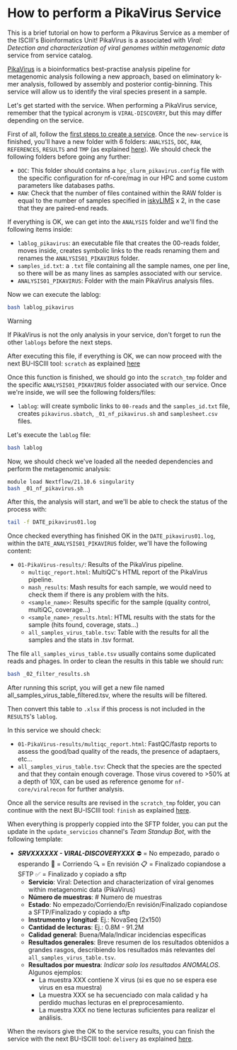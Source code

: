 # How to perform a PikaVirus Service

This is a brief tutorial on how to perform a Pikavirus Service as a member of the ISCIII's Bioinformatics Unit! PikaVirus is a associated with _Viral: Detection and characterization of viral genomes within metagenomic data_ service from service catalog.

[PikaVirus](https://github.com/BU-ISCIII/PikaVirus) is a bioinformatics best-practise analysis pipeline for metagenomic analysis following a new approach, based on eliminatory k-mer analysis, followed by assembly and posterior contig-binning. This service will allow us to identify the viral species present in a sample.

Let's get started with the service. When performing a PikaVirus service, remember that the typical acronym is `VIRAL-DISCOVERY`, but this may differ depending on the service.

First of all, follow the [first steps to create a service](/link/to/tools/and/iskylims/TODO). Once the `new-service` is finished, you'll have a new folder with 6 folders: `ANALYSIS`, `DOC`, `RAW`, `REFERENCES`, `RESULTS` and `TMP` (as explained [here](https://github.com/BU-ISCIII/BU-ISCIII/wiki/bioinformatics#33-services_and_collaborations)). We should check the following folders before going any further:

- `DOC`: This folder should contains a `hpc_slurm_pikavirus.config` file with the specific configuration for nf-core/mag in our HPC and some custom parameters like databases paths.
- `RAW`: Check that the number of files contained within the RAW folder is equal to the number of samples specified in [iskyLIMS](https://iskylims.isciii.es/) x 2, in the case that they are paired-end reads.

If everything is OK, we can get into the `ANALYSIS` folder and we'll find the following items inside:

- `lablog_pikavirus`: an executable file that creates the 00-reads folder, moves inside, creates symbolic links to the reads renaming them and renames the `ANALYSIS01_PIKAVIRUS` folder.
- `samples_id.txt`: a `.txt` file containing all the sample names, one per line, so there will be as many lines as samples associated with our service.
- `ANALYSIS01_PIKAVIRUS`: Folder with the main PikaVirus analysis files.

Now we can execute the lablog:

```bash
bash lablog_pikavirus
```

> [!WARNING]
> If PikaVirus is not the only analysis in your service, don't forget to run the other `lablogs` before the next steps.

After executing this file, if everything is OK, we can now proceed with the next BU-ISCIII tool: `scratch` as explained [here](/link/to/tools/and/iskylims/TODO)

Once this function is finished, we should go into the `scratch_tmp` folder and the specific `ANALYSIS01_PIKAVIRUS` folder associated with our service. Once we're inside, we will see the following folders/files:

- `lablog`: will create symbolic links to `00-reads` and the `samples_id.txt` file, creates `pikavirus.sbatch`, `_01_nf_pikavirus.sh` and `samplesheet.csv` files.

Let's execute the `lablog` file:

```bash
bash lablog
```

Now, we should check we've loaded all the needed dependencies and perform the metagenomic analysis:

```bash
module load Nextflow/21.10.6 singularity
bash _01_nf_pikavirus.sh
```

After this, the analysis will start, and we'll be able to check the status of the process with:

```bash
tail -f DATE_pikavirus01.log
```

Once checked everything has finished OK in the `DATE_pikavirus01.log`, within the `DATE_ANALYSIS01_PIKAVIRUS` folder, we'll have the following content:

- `01-PikaVirus-results/`: Results of the PikaVirus pipeline.
  - `multiqc_report.html`: MultiQC's HTML report of the PikaVirus pipeline.
  - `mash_results`: Mash results for each sample, we would need to check them if there is any problem with the hits.
  - `<sample_name>`: Results specific for the sample (quality control, multiQC, coverage...)
  - `<sample_name>_results.html`: HTML results with the stats for the sample (hits found, coverage, stats...)
  - `all_samples_virus_table.tsv`: Table with the results for all the samples and the stats in .tsv format.

The file `all_samples_virus_table.tsv` usually contains some duplicated reads and phages. In order to clean the results in this table we should run:

```bash
bash _02_filter_results.sh
```
After running this script, you will get a new file named all_samples_virus_table_filtered.tsv, where the results will be filtered.

Then convert this table to `.xlsx` if this process is not included in the `RESULTS`'s `lablog`.

In this service we should check:

- `01-PikaVirus-results/multiqc_report.html`: FastQC/fastp reports to assess the good/bad quality of the reads, the presence of adaptaers, etc...
- `all_samples_virus_table.tsv`: Check that the species are the spected and that they contain enough coverage. Those virus covered to >50% at a depth of 10X, can be used as reference genome for `nf-core/viralrecon` for further analysis.

Once all the service results are revised in the `scratch_tmp` folder, you can continue with the next BU-ISCIII tool: `finish` as explained [here](/link/to/tools/and/iskylims/TODO).

When everything is propperly coppied into the SFTP folder, you can put the update in the `update_servicios` channel's _Team Standup Bot_, with the following template:

- _**SRVXXXXXX - VIRAL-DISCOVERYXXX**_ :no_entry: = No empezado, parado o esperando   :running: = Corriendo   :mag: = En revisión   :clipboard: = Finalizado copiandose a SFTP   :white_check_mark: = Finalizado y copiado a sftp
  - **Servicio**: Viral: Detection and characterization of viral genomes within metagenomic data (PikaVirus)
  - **Número de muestras**: # Numero de muestras
  - **Estado**: No empezado/Corriendo/En revisión/Finalizado copiandose a SFTP/Finalizado y copiado a sftp
  - **Instrumento y longitud**: Ej.: NovaSeq (2x150)
  - **Cantidad de lecturas**: Ej.: 0.8M - 91.2M
  - **Calidad general**: Buena/Mala/Indicar incidencias específicas
  - **Resultados generales**: Breve resumen de los resultados obtenidos a grandes rasgos, describiendo los resultados más relevantes del `all_samples_virus_table.tsv`.
  - **Resultados por muestra**: _Indicar solo los resultados ANOMALOS_. Algunos ejemplos:
    - La muestra XXX contiene X virus (si es que no se espera ese virus en esa muestra)
    - La muestra XXX se ha secuenciado con mala calidad y ha perdido muchas lecturas en el preprocesamiento.
    - La muestra XXX no tiene lecturas suficientes para realizar el análisis.

When the revisors give the OK to the service results, you can finish the service with the next BU-ISCIII tool: `delivery` as explained [here](/link/to/tools/and/iskylims/TODO).
